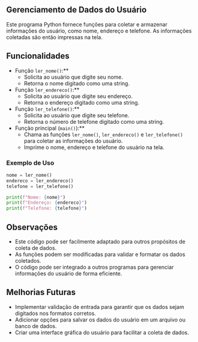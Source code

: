 ## Gerenciamento de Dados do Usuário

Este programa Python fornece funções para coletar e armazenar informações do usuário, como nome, endereço e telefone. As informações coletadas são então impressas na tela.

## Funcionalidades

* Função `ler_nome()`:**
    * Solicita ao usuário que digite seu nome.
    * Retorna o nome digitado como uma string.
* Função `ler_endereco()`:**
    * Solicita ao usuário que digite seu endereço.
    * Retorna o endereço digitado como uma string.
* Função `ler_telefone()`:**
    * Solicita ao usuário que digite seu telefone.
    * Retorna o número de telefone digitado como uma string.
* Função principal (`main()`):**
    * Chama as funções `ler_nome()`, `ler_endereco()` e `ler_telefone()` para coletar as informações do usuário.
    * Imprime o nome, endereço e telefone do usuário na tela.

### Exemplo de Uso

```python
nome = ler_nome()
endereco = ler_endereco()
telefone = ler_telefone()

print(f"Nome: {nome}")
print(f"Endereço: {endereco}")
print(f"Telefone: {telefone}")
```

## Observações

* Este código pode ser facilmente adaptado para outros propósitos de coleta de dados.
* As funções podem ser modificadas para validar e formatar os dados coletados.
* O código pode ser integrado a outros programas para gerenciar informações do usuário de forma eficiente.

## Melhorias Futuras

* Implementar validação de entrada para garantir que os dados sejam digitados nos formatos corretos.
* Adicionar opções para salvar os dados do usuário em um arquivo ou banco de dados.
* Criar uma interface gráfica do usuário para facilitar a coleta de dados.
